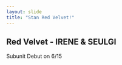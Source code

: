 ```yaml
---
layout: slide
title: "Stan Red Velvet!"
---
```

Red Velvet - IRENE & SEULGI
---
Subunit Debut on 6/15

